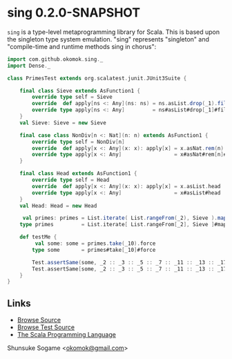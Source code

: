 # sing 0.2.0-SNAPSHOT

`sing` is a type-level metaprogramming library for Scala.
This is based upon the singleton type system emulation.
"sing" represents "singleton" and "compile-time and runtime methods sing in chorus":
```scala
import com.github.okomok.sing._
import Dense._

class PrimesTest extends org.scalatest.junit.JUnit3Suite {

    final class Sieve extends AsFunction1 {
        override type self = Sieve
        override  def apply[ns <: Any](ns: ns) = ns.asList.drop(_1).filter(NonDiv(ns.asList.head.asNat))
        override type apply[ns <: Any]         = ns#asList#drop[_1]#filter[NonDiv[ns#asList#head#asNat]]
    }
    val Sieve: Sieve = new Sieve

    final case class NonDiv[n <: Nat](n: n) extends AsFunction1 {
        override type self = NonDiv[n]
        override  def apply[x <: Any](x: x): apply[x] = x.asNat.rem(n).nequal(_0)
        override type apply[x <: Any]                 = x#asNat#rem[n]#nequal[_0]
    }

    final class Head extends AsFunction1 {
        override type self = Head
        override  def apply[x <: Any](x: x): apply[x] = x.asList.head
        override type apply[x <: Any]                 = x#asList#head
    }
    val Head: Head = new Head

     val primes: primes = List.iterate( List.rangeFrom(_2), Sieve ).map(Head)
    type primes         = List.iterate[ List.rangeFrom[_2], Sieve ]#map[Head]

    def testMe {
         val some: some = primes.take(_10).force
        type some       = primes#take[_10]#force

        Test.assertSame(some, _2 :: _3 :: _5 :: _7 :: _11 :: _13 :: _17 :: _19 :: _23 :: _29 :: Nil)
        Test.assertSame[some, _2 :: _3 :: _5 :: _7 :: _11 :: _13 :: _17 :: _19 :: _23 :: _29 :: Nil]
    }
}
```



## Links

* [Browse Source]
* [Browse Test Source]
* [The Scala Programming Language]


Shunsuke Sogame <<okomok@gmail.com>>


[MIT License]: http://www.opensource.org/licenses/mit-license.php "MIT License"
[Browse Source]: http://github.com/okomok/sing/tree/master/core/src/main/scala "Browse Source"
[Browse Test Source]: http://github.com/okomok/sing/tree/master/core/src/test/scala "Browse Test Source"
[The Scala Programming Language]: http://www.scala-lang.org/ "The Scala Programming Language"
[PEG]: http://en.wikipedia.org/wiki/Parsing_expression_grammar "PEG"
[MetaScala]: http://www.assembla.com/wiki/show/metascala "MetaScala"
[Michid's Weblog]: http://michid.wordpress.com/ "Michid's Weblog"
[Apocalisp]: http://apocalisp.wordpress.com/ "Apocalisp"
[Boost.Fusion]: http://www.boost.org/doc/libs/release/libs/fusion/ "Boost.Fusion"
[scala.react]: http://lamp.epfl.ch/~imaier/ "scala.react"
[Reactive Extensions]: http://msdn.microsoft.com/en-us/devlabs/ee794896.aspx "Reactive Extensions"
[scala.Responder]: http://scala.sygneca.com/libs/responder "scala.Responder"
[scala.collection.Traversable]: http://www.scala-lang.org/archives/downloads/distrib/files/nightly/docs/library/scala/collection/Traversable.html "scala.collection.Traversable"
[scala-arm]: http://github.com/jsuereth/scala-arm "scala-arm"
[ARM in Java]: http://www.infoq.com/news/2010/08/arm-blocks "Automatic Resource Management in Java"

